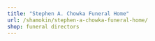 ```yaml
---
title: "Stephen A. Chowka Funeral Home"
url: /shamokin/stephen-a-chowka-funeral-home/
shop: funeral directors
---
```

